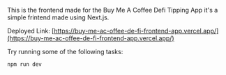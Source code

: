 This is the frontend made for the Buy Me A Coffee Defi Tipping App it's a simple frintend made using Next.js.

Deployed Link: [https://buy-me-ac-offee-de-fi-frontend-app.vercel.app/](https://buy-me-ac-offee-de-fi-frontend-app.vercel.app/)

Try running some of the following tasks:

```shell
npm run dev
```
